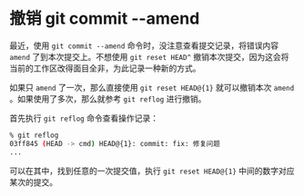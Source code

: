 # 撤销 git commit --amend

最近，使用 `git commit --amend` 命令时，没注意查看提交记录，将错误内容 `amend` 了到本次提交上。不想使用 `git reset HEAD^` 撤销本次提交，因为这会将当前的工作区改得面目全非，为此记录一种新的方式。

如果只 `amend` 了一次，那么直接使用 `git reset HEAD@{1}` 就可以撤销本次 `amend` 。如果使用了多次，那么就参考 `git reflog` 进行撤销。

首先执行 `git reflog` 命令查看操作记录：

```bash
% git reflog     
03ff845 (HEAD -> cmd) HEAD@{1}: commit: fix: 修复问题
...
```

可以在其中，找到任意的一次提交值，执行 `git reset HEAD@{1}` 中间的数字对应某次的提交。